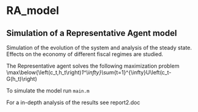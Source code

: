 # RA_model

## Simulation of a Representative Agent model

Simulation of the evolution of the system and analysis of the steady state.
Effects on the economy of different fiscal regimes are studied.

The Representative agent solves the following maximization problem
\max\below{\left(c_t,h_t\right)_1^\infty}\sum_{t=1}^{\infty}U\left(c_t-G(h_t)\right)


To simulate the model run `main.m`

For a in-depth analysis of the results see report2.doc
